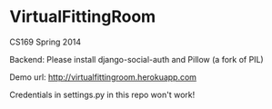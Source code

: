 VirtualFittingRoom
==================

CS169 Spring 2014

Backend: Please install django-social-auth and Pillow (a fork of PIL)

Demo url: http://virtualfittingroom.herokuapp.com

Credentials in settings.py in this repo won't work!
